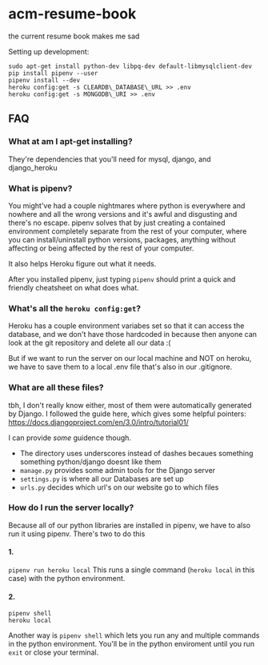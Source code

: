 # acm-resume-book
the current resume book makes me sad

Setting up development:
```
sudo apt-get install python-dev libpq-dev default-libmysqlclient-dev
pip install pipenv --user
pipenv install --dev
heroku config:get -s CLEARDB\_DATABASE\_URL >> .env
heroku config:get -s MONGODB\_URI >> .env
```

## FAQ

### What at am I apt-get installing?
They're dependencies that you'll need for mysql, django, and django\_heroku


### What is pipenv?
You might've had a couple nightmares where python is everywhere and nowhere and all the wrong versions and it's awful and disgusting and there's no escape.
pipenv solves that by just creating a contained environment completely separate from the rest of your computer, where you can install/uninstall python versions, packages, anything without
affecting or being affected by the rest of your computer.

It also helps Heroku figure out what it needs.

After you installed pipenv, just typing `pipenv` should print a quick and friendly cheatsheet on what does what.


### What's all the `heroku config:get`?
Heroku has a couple environment variabes set so that it can access the database, and we don't have those hardcoded in because then
anyone can look at the git repository and delete all our data :(

But if we want to run the server on our local machine and NOT on heroku, we have to save them to a local .env file that's also in our .gitignore.


### What are all these files?
tbh, I don't really know either, most of them were automatically generated by Django.
I followed the guide here, which gives some helpful pointers:
https://docs.djangoproject.com/en/3.0/intro/tutorial01/

I can provide _some_ guidence though. 
- The directory uses underscores instead of dashes becaues something something python/django doesnt like them
- `manage.py` provides some admin tools for the Django server
- `settings.py` is where all our Databases are set up
- `urls.py` decides which url's on our website go to which files


### How do I run the server locally?
Because all of our python libraries are installed in pipenv,  we have to also run it using pipenv. There's two to do this

#### 1.
`pipenv run heroku local`
This runs a single command (`heroku local` in this case) with the python environment.

#### 2.
```
pipenv shell
heroku local
```
Another way is `pipenv shell` which lets you run any and multiple commands in the python environment.
You'll be in the python enviroment until you run `exit` or close your terminal.
